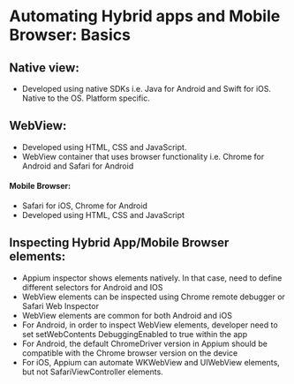 # Automating Hybrid apps and Mobile Browser: Basics

## Native view:

- Developed using native SDKs i.e. Java for Android and Swift for iOS. Native to the OS. Platform specific.

## WebView:

- Developed using HTML, CSS and JavaScript.
- WebView container that uses browser functionality i.e. Chrome for Android and Safari for Android

#### Mobile Browser:

- Safari for iOS, Chrome for Android
- Developed using HTML, CSS and JavaScript

## Inspecting Hybrid App/Mobile Browser elements:

- Appium inspector shows elements natively. In that case, need to define different selectors for Android and IOS
- WebView elements can be inspected using Chrome remote debugger or Safari Web Inspector
- WebView elements are common for both Android and iOS 
- For Android, in order to inspect WebView elements, developer need to set setWebContents DebuggingEnabled to true within the app
- For Android, the default ChromeDriver version in Appium should be compatible with the Chrome browser version on the device
- For iOS, Appium can automate WKWebView and UIWebView elements, but not SafariViewController elements.
